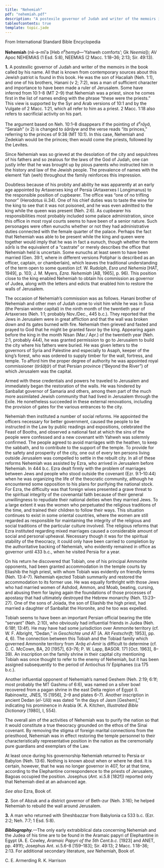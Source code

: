 ```yaml
---
title: "Nehemiah"
pdf: "nehemiah.pdf"
description: "A postexile governor of Judah and writer of the memoirs in the book called by his name. All that is known from contemporary sources about this Jewish patriot is found in the book of Nehemiah."
tableofcontents: true
template: topic.jade
---
```


From International Standard Bible Encyclopedia

**Nehemiah** (nē-ə-mīʹə [Heb *n*<sup>*e*</sup>*ḥemyâ*—‘Yahweh comforts’;
Gk *Neemia*]); AV Apoc NEHEMIAS (1 Esd. 5:8), NEEMIAS (2 Macc. 1:18–36;
2:13; Sir. 49:13).

**1.** A postexilic governor of Judah and writer of the memoirs in the
book called by his name. All that is known from contemporary sources
about this Jewish patriot is found in this book. He was the son of
Hacaliah (Neh. 1:1), and one of his brothers, Hanani (v 2; 7:2), was a
man of sufficient character and importance to have been made a ruler of
Jerusalem. Some have inferred from 10:1–8 (MT 2–9) that Nehemiah was a
priest, since he comes first in the list of names ending with the phrase
“these were the priests.” This view is supported by the Syr and Arab
versions of 10:1 and by the Vulgate of 2 Macc. 1:21, which all refer to
him as a priest. 2 Macc. 1:18 also refers to sacrificial activity on his
part.

The argument based on Neh. 10:1–8 disappears if the pointing of
*ś*<sup>*e*</sup>*rāyâ*, “Seraiah” (v 2) is changed to *śārāyw* and the
verse reads “its princes,” referring to the princes of 9:38 (MT 10:1).
In this case, Nehemiah and Zedekiah would be the princes; then would
come the priests, followed by the Levites.

Since Nehemiah was so grieved at the desolation of the city and
sepulchres of his fathers and so zealous for the laws of the God of
Judah, one can justly infer that he was brought up by pious parents who
instructed him in the history and law of the Jewish people. The
prevalence of names with the element Yah (weh) throughout the family
reinforces this impression.

Doubtless because of his probity and ability he was apparently at an
early age appointed by Artaxerxes king of Persia (Artaxerxes I
Longimanus) to the responsible position of cupbearer. The office was
“one of no trifling honor” (Herodotus iii.34). One of his chief duties
was to taste the wine for the king to see that it was not poisoned, and
he was even admitted to the king while the queen was present (Neh. 2:6).
As cupbearer his responsibilities most probably included some palace
administration, since this office in most royal courts seems to have
been of a senior nature. Such personages were often eunuchs whether or
not they had administrative duties connected with the female quarter of
the palace. Perhaps the fact that Nehemiah was able to be present while
the king and queen were together would imply that he was in fact a
eunuch, though whether the term *sārîs* is the equivalent of a
“castrate” or merely describes the office that Nehemiah held is
uncertain. Some eunuchs at least seem to have been married (Gen. 39:1,
where in different versions Potiphar is described as an officer,
captain, or chamberlain), which leaves the traditional understanding of
the term open to some question (cf. W. Rudolph, *Esra und Nehemia* [HAT,
1949], p. 103; J. M. Myers, *Ezra. Nehemiah* [AB, 1965], p. 96). This
position close to the king enabled Nehemiah to obtain his commission as
governor of Judea, along with the letters and edicts that enabled him to
restore the walls of Jerusalem.

The occasion of Nehemiah’s commission was as follows. Hanani brother of
Nehemiah and other men of Judah came to visit him while he was in Susa
(the Persian winter capital) in the ninth month of the twentieth year of
Artaxerxes (Neh. 1:1; probably Nov./Dec., 445 b.c.). They reported that
the Jews in Jerusalem were in great affliction and that the wall was
broken down and its gates burned with fire. Nehemiah then grieved and
fasted and prayed to God that he might be granted favor by the king.
Appearing again before the king in the month Nisan (Mar./ Apr.) of the
twentieth year (Neh. 2:1, probably 444), he was granted permission to go
to Jerusalem to build the city where his fathers were buried. He was
given letters to the governors of Syria and Palestine and especially to
Asaph, keeper of the king’s forest, who was ordered to supply timber for
the wall, fortress, and temple. To afford him the proper degree of
authority he was appointed royal commissioner (*tiršāṯā˒*) of that
Persian province (“Beyond the River”) of which Jerusalem was the
capital.

Armed with these credentials and powers he traveled to Jerusalem and
immediately began the restoration of the walls. He was hindered by
Sanballat governor of Samaria and others, among them part of the much
more assimilated Jewish community that had lived in Jerusalem through
the Exile. He nonetheless succeeded in these external renovations,
including the provision of gates for the various entrances to the city.

Nehemiah then instituted a number of social reforms. He appointed the
officers necessary for better government, caused the people to be
instructed in the Law by public readings and expositions, celebrated the
Feast of Booths, and observed a national fast at which the sins of the
people were confessed and a new covenant with Yahweh was solemnly
confirmed. The people agreed to avoid marriages with the heathen, to
keep the sabbath, and to contribute to the support of the temple. To
provide for the safety and prosperity of the city, one out of every ten
persons living outside Jerusalem was compelled to settle in the rebuilt
city. In all of these reforms Nehemiah was assisted by Ezra, who arrived
in Jerusalem before Nehemiah. In 444 b.c. Ezra dealt firmly with the
problem of marriages between Jews and people who stood outside the
covenant (Ezr. 9:1–10:44) when he was organizing the life of the
theocratic community, although he encountered some opposition to his
plans for purifying the national stock. For Ezra, the difficulty was
that foreign wives presented a grave threat to the spiritual integrity
of the covenantal faith because of their general unwillingness to
repudiate their national deities when they married Jews. To a large
extent it was the women who perpetuated the religious traditions of the
time, and trained their children to follow their ways. This situation
continues to exist in some oriental countries, where the women are still
regarded as responsible for maintaining the integrity of the religious
and social traditions of the particular culture involved. The religious
reforms that Ezra instituted regarding mixed marriages caused a
considerable amount of social and personal upheaval. Necessary though it
was for the spiritual stability of the theocracy, it could only have
been carried to completion by the authoritative backing of Nehemiah, who
evidently remained in office as governor until 433 b.c., when he visited
Persia for a year.

On his return he discovered that Tobiah, one of his principal Ammonite
opponents, had been granted accommodation in the temple courts by
Eliashib the high priest, with whom Tobiah was evidently on friendly
terms (Neh. 13:4–7). Nehemiah ejected Tobiah summarily and restored the
accommodation to its former use. He was equally forthright with those
Jews who had married women of Ashdod, Ammon, and Moab, beating, cursing,
and abusing them for laying again the foundations of those processes of
apostasy that had ultimately destroyed the Hebrew monarchy (Neh.
13:23–27). One of the sons of Joiada, the son of Eliashib the high
priest, had married a daughter of Sanballat the Horonite, and he too was
expelled.

Tobiah seems to have been an important Persian official bearing the
title “servant” (Neh. 2:10), who obviously had influential friends in
Judea (Neh. 6:18f; 13:4f). He may have had some jurisdiction over
Ammonite territory (cf. W. F. Albright, “Dedan,” in *Geschichte und* AT
[A. Alt *Festschrift*; 1953], pp. 4, 6). The connection between this
Tobiah and the Tobiad family which governed Ammonite territory from
*˓Arâq el-Amir* is difficult to determine (cf. C. C. McCown, BA, 20
[1957], 63–76; P. W. Lapp, BASOR. 171 [Oct. 1963], 8–39). An inscription
on the family shrine in their capital city mentioning Tobiah was once
thought to refer to the enemy of Nehemiah, but it has been assigned
subsequently to the period of Antiochus IV Epiphanes (ca 175 b.c.).

Another influential opponent of Nehemiah’s named Geshem (Neh. 2:19;
6:1f; most probably the MT Gashmu of 6:6), was named on a silver bowl
recovered from a pagan shrine in the east Delta region of Egypt (I.
Rabinowitz, JNES, 15 [1956], 2–9 and plates 6–7). Another inscription in
ancient Dedan (*el-˓Ulā*) was dated “in the days of Jasm [Geshem],”
indicating his prominence in Arabia (K. A. Kitchen, *Illustrated Bible
Dictionary* [1980], I, 554).

The overall aim of the activities of Nehemiah was to purify the nation
so that it would constitute a true theocracy grounded on the ethos of
the Sinai covenant. By removing the stigma of foreign marital
connections from the priesthood, Nehemiah was in effect restoring the
temple personnel to their characteristically representative position in
the nation as the ceremonially pure guardians and exemplars of the Law.

At least once during his governorship Nehemiah returned to Persia or
Babylon (Neh. 13:6). Nothing is known about when or where he died. It is
certain, however, that he was no longer governor in 407, for at that
time, according to the Elephantine correspondence to the priests of
Jerusalem, Bagoas occupied the position. Josephus (*Ant.* xi.5.8 [182f])
reported only that Nehemiah died at an advanced age.

*See also* Ezra, Book of.

**2.** Son of Abzuk and a district governor of Beth-zur (Neh. 3:16); he
helped Nehemiah to rebuild the wall around Jerusalem.

**3.** A man who returned with Sheshbazzar from Babylonia ca 533 b.c.
(Ezr. 2:2; Neh. 7:7; 1 Esd. 5:8).

***Bibliography.***—The only early extrabiblical data concerning
Nehemiah and the Judea of his time are to be found in the Aramaic papyri
of Elephantine in Egypt (A. E. Cowley, *Aramaic Papyri of the 5th
Cent.b.c.* [1923] and ANET, pp. 491f); Josephus Ant. xi.5.6–8 [159–183];
Sir. 49:13; 2 Macc. 1:18–36; 2:13. For additional secondary literature,
*see* Nehemiah, Book of.

C. E. Armerding R. K. Harrison

